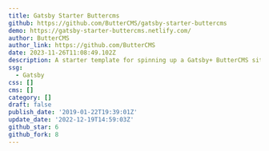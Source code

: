 ```yaml
---
title: Gatsby Starter Buttercms
github: https://github.com/ButterCMS/gatsby-starter-buttercms
demo: https://gatsby-starter-buttercms.netlify.com/
author: ButterCMS
author_link: https://github.com/ButterCMS
date: 2023-11-26T11:08:49.102Z
description: A starter template for spinning up a Gatsby+ ButterCMS site
ssg:
  - Gatsby
css: []
cms: []
category: []
draft: false
publish_date: '2019-01-22T19:39:01Z'
update_date: '2022-12-19T14:59:03Z'
github_star: 6
github_fork: 8
---
```

